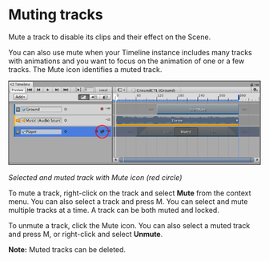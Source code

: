 # Muting tracks

Mute a track to disable its clips and their effect on the Scene.

You can also use mute when your Timeline instance includes many tracks with animations and you want to focus on the animation of one or a few tracks. The Mute icon identifies a muted track.

![Selected and muted track with Mute icon (red circle)](images/timeline_track_muted.png)

_Selected and muted track with Mute icon (red circle)_

To mute a track, right-click on the track and select **Mute** from the context menu. You can also select a track and press M. You can select and mute multiple tracks at a time. A track can be both muted and locked.

To unmute a track, click the Mute icon. You can also select a muted track and press M, or right-click and select **Unmute**.

**Note:** Muted tracks can be deleted.
